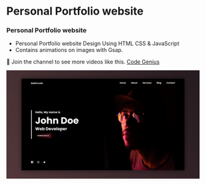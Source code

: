 # Personal Portfolio website
### Personal Portfolio website

- Personal Portfolio website Design Using HTML CSS & JavaScript
- Contains animations on images with Gsap.

💙 Join the channel to see more videos like this. [Code Genius](https://www.youtube.com/@codegenius02)

![preview img](/preview.png)
